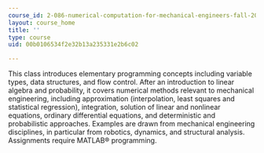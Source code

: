 ```yaml
---
course_id: 2-086-numerical-computation-for-mechanical-engineers-fall-2014
layout: course_home
title: ''
type: course
uid: 00b0106534f2e32b13a235331e2b6c02

---
```

This class introduces elementary programming concepts including variable types, data structures, and flow control. After an introduction to linear algebra and probability, it covers numerical methods relevant to mechanical engineering, including approximation (interpolation, least squares and statistical regression), integration, solution of linear and nonlinear equations, ordinary differential equations, and deterministic and probabilistic approaches. Examples are drawn from mechanical engineering disciplines, in particular from robotics, dynamics, and structural analysis. Assignments require MATLAB® programming.
